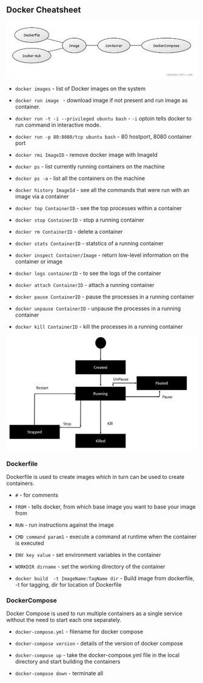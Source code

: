 ## Docker Cheatsheet

![Docker Lifecycle](https://raw.githubusercontent.com/vishal-pandey/docker-cheatsheet/main/img/docker-lifecycle.jpg "Docker Lifecycle")

- `docker images` - list of Docker images on the system

- `docker run image ` - download image if not present and run image as container.

- `docker run -t -i --privileged ubuntu bash` -  `-i` optoin tells docker to run command in interactive mode.

- `docker run -p 80:8080/tcp ubuntu bash` - 80 hostport, 8080 container port

- `docker rmi ImageID` - remove docker image with ImageId

- `docker ps` - list currently running containers on the machine

- `docker ps -a` - list all the containers on the machine

- `docker history ImageId` - see all the commands that were run with an image via a container

- `docker top ContainerID` - see the top processes within a container

- `docker stop ContainerID` - stop a running container

- `docker rm ContainerID` - delete a container

- `docker stats ContainerID` - statstics of a running container

- `docker inspect Container/Image` - return low-level information on the container or image

- `docker logs containerID` - to see the logs of the container

- `docker attach ContainerID` - attach a running container

- `docker pause ContainerID` - pause the processes in a running container

- `docker unpause ContainerID` - unpause the processes in a running container

- `docker kill ContainerID` - kill the processes in a running container

![Container Lifecycle](https://raw.githubusercontent.com/vishal-pandey/docker-cheatsheet/main/img/container_lifecycle.jpg "Container Lifecycle")


### Dockerfile

Dockerfile is used to create images which in turn can be used to create containers.

- `#` - for comments

- `FROM` - tells docker, from which base image you want to base your image from

- `RUN` - run instructions against the image

- `CMD command param1` - execute a command at runtime when the container is executed 

- `ENV key value` - set environment variables in the container

- `WORKDIR dirname` - set the working directory of the container

- `docker build  -t ImageName:TagName dir` - Build image from dockerfile, -t for tagging, dir for location of Dockerfile

### DockerCompose

Docker Compose is used to run multiple containers as a single service without the need to start each one separately.

- `docker-compose.yml` - filename for docker compose

- `docker-compose version` - details of the version of docker compose

- `docker-compose up` - take the docker-compose.yml file in the local directory and start building the containers

- `docker-compose down` - terminate all 












